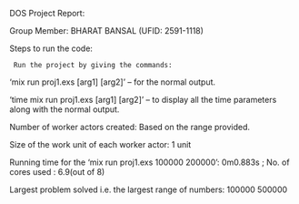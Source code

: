 DOS Project Report:

Group Member:
BHARAT BANSAL (UFID: 2591-1118)

Steps to run the code:
     
     Run the project by giving the commands:

‘mix run proj1.exs   [arg1]  [arg2]’ – for the normal output.

‘time mix run proj1.exs  [arg1]  [arg2]’ – to display all the time parameters along with the normal output.

Number of worker actors created: Based on the range provided.

Size of the work unit of each worker actor: 1 unit

Running time for the ‘mix run proj1.exs 100000 200000’: 0m0.883s ; No. of cores used : 6.9(out of 8) 

Largest problem solved i.e. the largest range of numbers: 100000 500000
 

  
